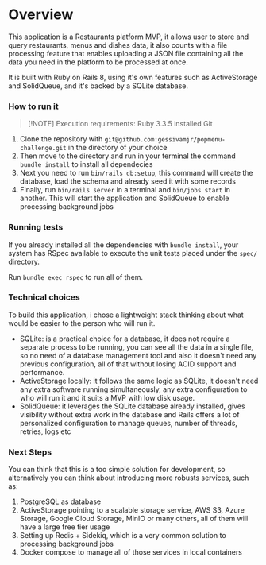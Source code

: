 # Overview

This application is a Restaurants platform MVP, it allows user to store and query restaurants, menus and dishes data, it also counts with a file processing feature that enables uploading a JSON file containing all the data you need in the platform to be processed at once.

It is built with Ruby on Rails 8, using it's own features such as ActiveStorage and SolidQueue, and it's backed by a SQLite database.

### How to run it

>[!NOTE] Execution requirements:
> Ruby 3.3.5 installed
> Git

1. Clone the repository with `git@github.com:gessivamjr/popmenu-challenge.git` in the directory of your choice
2. Then move to the directory and run in your terminal the command `bundle install` to install all dependecies
3. Next you need to run `bin/rails db:setup`, this command will create the database, load the schema and already seed it with some records
4. Finally, run `bin/rails server` in a terminal and `bin/jobs start` in another. This will start the application and SolidQueue to enable processing background jobs

### Running tests

If you already installed all the dependencies with `bundle install`, your system has RSpec available to execute the unit tests placed under the `spec/` directory.

Run `bundle exec rspec` to run all of them.

### Technical choices

To build this application, i chose a lightweight stack thinking about what would be easier to the person who will run it. 
- SQLite: is a practical choice for a database, it does not require a separate process to be running, you can see all the data in a single file, so no need of a database management tool and also it doesn't need any previous configuration, all of that without losing ACID support and performance.
- ActiveStorage locally: it follows the same logic as SQLite, it doesn't need any extra software running simultaneously, any extra configuration to who will run it and it suits a MVP with low disk usage.
- SolidQueue: it leverages the SQLite database already installed, gives visibility without extra work in the database and Rails offers a lot of personalized configuration to manage queues, number of threads, retries, logs etc

### Next Steps

You can think that this is a too simple solution for development, so alternatively you can think about introducing more robusts services, such as: 
1. PostgreSQL as database
2. ActiveStorage pointing to a scalable storage service, AWS S3, Azure Storage, Google Cloud Storage, MinIO or many others, all of them will have a large free tier usage
3. Setting up Redis + Sidekiq, which is a very common solution to processing background jobs
4. Docker compose to manage all of those services in local containers